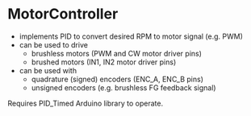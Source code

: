 # MotorController

- implements PID to convert desired RPM to motor signal (e.g. PWM)
- can be used to drive
  - brushless motors (PWM and CW motor driver pins)
  - brushed motors (IN1, IN2 motor driver pins)
- can be used with
  - quadrature (signed) encoders (ENC_A, ENC_B pins)
  - unsigned encoders (e.g. brushless FG feedback signal)

Requires PID_Timed Arduino library to operate.